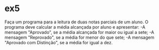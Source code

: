 # ex5
Faça um programa para a leitura de duas notas parciais de um aluno. O programa deve calcular a média alcançada por aluno e apresentar:
 -A mensagem "Aprovado", se a média alcançada for maior ou igual a sete;
 -A mensagem "Reprovado", se a média for menor do que sete;
 -A mensagem "Aprovado com Distinção", se a média for igual a dez.
